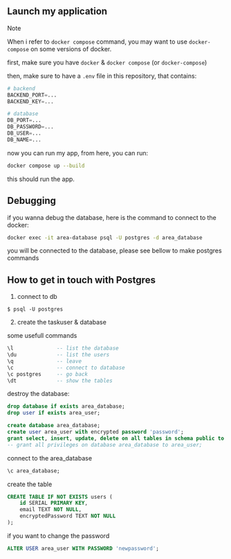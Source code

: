 ## Launch my application

>[!NOTE]
> When i refer to `docker compose` command, you may want to use
> `docker-compose` on some versions of docker.

first, make sure you have `docker` & `docker compose` (or `docker-compose`)

then, make sure to have a `.env` file in this repository, that contains:
```py
# backend
BACKEND_PORT=...
BACKEND_KEY=...

# database
DB_PORT=...
DB_PASSWORD=...
DB_USER=...
DB_NAME=...
```

now you can run my app, from here, you can run:
```sh
docker compose up --build
```

this should run the app.

## Debugging

if you wanna debug the database, here is the command to connect to the docker:
```sh
docker exec -it area-database psql -U postgres -d area_database
```

you will be connected to the database, please see bellow to make postgres
commands


## How to get in touch with Postgres

1. connect to db
```
$ psql -U postgres
```

2. create the taskuser & database

some usefull commands
```sql
\l              -- list the database
\du             -- list the users
\q              -- leave
\c              -- connect to database
\c postgres     -- go back
\dt             -- show the tables
```

destroy the database:
```sql
drop database if exists area_database;
drop user if exists area_user;
```

```sql
create database area_database;
create user area_user with encrypted password 'password';
grant select, insert, update, delete on all tables in schema public to area_user;
-- grant all privileges on database area_database to area_user;
```

connect to the area_database
```sql
\c area_database;
```

create the table
```sql
CREATE TABLE IF NOT EXISTS users (
    id SERIAL PRIMARY KEY,
    email TEXT NOT NULL,
    encryptedPassword TEXT NOT NULL
);
```

if you want to change the password
```sql
ALTER USER area_user WITH PASSWORD 'newpassword';
```